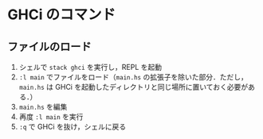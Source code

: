 # GHCi のコマンド

## ファイルのロード

1. シェルで `stack ghci` を実行し，REPL を起動
2. `:l main` でファイルをロード（`main.hs` の拡張子を除いた部分．ただし，`main.hs` は GHCi を起動したディレクトリと同じ場所に置いておく必要がある．）
3. `main.hs` を編集
4. 再度 `:l main` を実行
5. `:q` で GHCi を抜け，シェルに戻る
